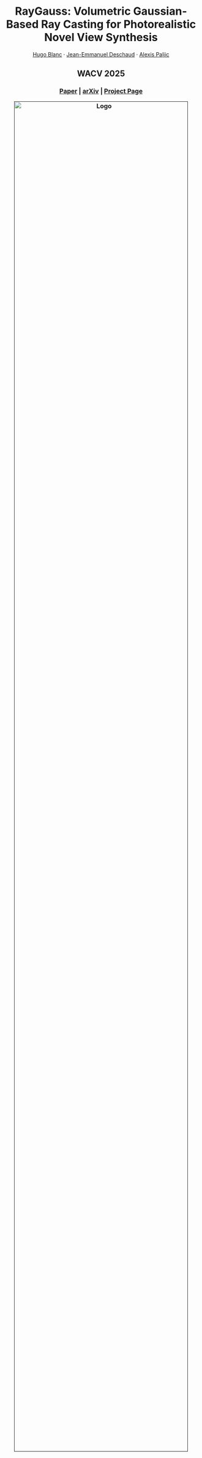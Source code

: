 <p align="center">

  <h1 align="center">RayGauss: Volumetric Gaussian-Based Ray Casting for Photorealistic Novel View Synthesis</h1>
  <p align="center">
    <a href="https://www.linkedin.com/in/hugo-blanc-a2b46016a/">Hugo Blanc</a>
    ·
    <a href="https://scholar.google.com/citations?user=zR1n_4QAAAAJ&hl=fr">Jean-Emmanuel Deschaud</a>
    ·
    <a href="https://scholar.google.fr/citations?user=3eO15d0AAAAJ&hl=fr">Alexis Paljic</a>

  </p>
  <h2 align="center">WACV 2025</h2>

  <h3 align="center"><a href="https://drive.google.com/file/d/1qbJjbScbUJOKoYc0iLhk1NE7rtcHp8lH/view?usp=sharing">Paper</a> | <a href="https://arxiv.org/pdf/2408.03356">arXiv</a> | <a href="https://raygauss.github.io/">Project Page</a>  
  <div align="center"></div>
</p>


<p align="center">
  <a href="">
    <img src="./media/Dex-NeRF_RayGauss_v2.gif" alt="Logo" width="95%">
  </a>
</p>

<p align="center">
We present an enhanced differentiable ray-casting algorithm for rendering Gaussians with scene features, enabling efficient 3D scene learning from images.
</p>
<br>

## Hardware Requirements
  - CUDA-ready GPU
  - 24 GB VRAM (to train to paper evaluation quality)

## Software Requirements

The following software components are required to ensure compatibility and optimal performance:

- **Ubuntu**
- **NVIDIA Drivers**: Install NVIDIA drivers, version **525.60.13 or later**, to ensure compatibility with **CUDA Toolkit 12.4**, required in Conda environment setup.
- **NVIDIA OptiX 7.6**: NVIDIA’s OptiX ray tracing engine, version 7.6, is required for graphics rendering and computational tasks. You can download it from the [NVIDIA OptiX Legacy Downloads page](https://developer.nvidia.com/designworks/optix/downloads/legacy).
- **Anaconda**: Install [Anaconda](https://anaconda.com/download), a distribution that includes Conda, for managing packages and environments efficiently.

## Installation

Follow the steps below to set up the project:

   ```bash
  #Python-Optix requirements
  export OPTIX_PATH=/path/to/optix
  #For example if the repo is in your home folder: export OPTIX_PATH=~/NVIDIA-OptiX-SDK-7.6.0-linux64-x86_64/
  export OPTIX_EMBED_HEADERS=1 # embed the optix headers into the package

  
  git clone https://github.com/hugobl1/ray_gauss.git
  cd ray_gauss
  conda env create --file environment.yml
  conda activate ray_gauss
  ```


# Dataset
### NeRF Synthetic Dataset
Please download and unzip [nerf_synthetic.zip](https://drive.google.com/file/d/1a3l9OL2lRA3z490QFNoDdZuUxTWrbdtD/view?usp=sharing). The folder contains initialization point clouds and the NeRF-Synthetic dataset.

#### Trained Models

If you would like to directly visualize a model trained by RayGauss, we provide the trained point clouds for each scene in NeRF-Synthetic. In this case, you can skip the training of the scene and evaluate or visualize it directly: [Download Link](https://drive.google.com/file/d/1E0_Tg2QeMx2kyohPhfRtfV656oQFQ2Kv/view?usp=sharing).


### Mip-NeRF 360 Dataset
Please download the data from the [Mip-NeRF 360](https://jonbarron.info/mipnerf360/) website.

Place the datasets in the `dataset` folder.

# Training and Evaluation
To reproduce the results on entire datasets, follow the instructions below:

---

### NeRF-Synthetic Dataset
1. **Prepare the Dataset**: Ensure the NeRF-Synthetic dataset is downloaded and placed in the `dataset` directory.

2. **Run Training Script**: Execute the following command:

   ```bash
   bash nerf_synth.sh
    ```

This will start the training and evaluation on the NeRF-Synthetic dataset with the configuration parameter in `nerf_synthetic.yml`.

---

### Mip-NeRF 360 Dataset
To reproduce results on the **Mip-NeRF 360** dataset:

1. **Prepare the Dataset**: Download and place the [Mip-NeRF 360](https://jonbarron.info/mipnerf360/) dataset in the `dataset` directory.

2. **Run Training Script**: Execute the following command:

   ```bash
   bash mip_nerf360.sh
    ```
---
3. **Results**: The results for each scene can be found in the `output` folder after training is complete.

### Single Scene
To train and test a single scene, simply use the following commands:

   ```bash
    python main_train.py -config "path_to_config_file" --save_dir "name_save_dir" --arg_names scene.source_path --arg_values "scene_path"
    python main_test.py -output "./output/name_save_dir" -iter save_iter
    # For example, to train and evaluate the hotdog scene from NeRF Synthetic:
    # python main_train.py -config "./configs/nerf_synthetic.yml" --save_dir "hotdog" --arg_names scene.source_path --arg_values "./dataset/nerf_synthetic/hotdog"
    # python main_test.py -output "./output/hotdog" -iter 30000
```


        
By default, only the last iteration is saved (30000 in the base config files).

# PLY Point Cloud Extraction
To extract a point cloud in PLY format from a trained scene, we provide the script [convertpth_to_ply.py](convertpth_to_ply.py), which can be used as follows:
   ```bash
   python convertpth_to_ply.py -output "./output/name_scene" -iter num_iter
   # For example, if the 'hotdog' scene was trained for 30000 iterations, you can use:
   # python convertpth_to_ply.py -output "./output/hotdog" -iter 30000
   ```

The generated PLY point cloud will be located in the folder `./output/scene/saved_pc/`.

# Visualization
To visualize a trained scene, we provide the script [main_gui.py](main_gui.py), which opens a GUI to display the trained scene:

   ```bash
   # Two ways to use the GUI:
   
   # Using the folder of the trained scene and the desired iteration
   python main_gui.py -output "./output/name_scene" -iter num_iter

   # Using a PLY point cloud:
   python main_gui.py -ply_path "path_to_ply_file"
   ```

## Camera Controls

### First Person Camera
In *First Person* mode, you can use the keyboard keys to move the camera in different directions.

- **Direction Keys**:
  - `Z`: Move forward
  - `Q`: Move backward
  - `S`: Move left
  - `D`: Move right

- **View Control with Right Click**:
  - **Right Click + Move Mouse Up**: Look up
  - **Right Click + Move Mouse Down**: Look down
  - **Right Click + Move Mouse Left**: Look left
  - **Right Click + Move Mouse Right**: Look right

> **Note**: Ensure that the *First Person* camera mode is active for these controls to work.

### Trackball Camera
In *Trackball* mode, the camera can be controlled with the mouse to freely view around an object.

- **Left Click**: Rotate the camera around the object. Hold down the left mouse button and move the mouse to rotate around the object.
- **Right Click**: Pan. Hold down the right mouse button and move the mouse to shift the view laterally or vertically.
- **Mouse Wheel**: Zoom in and out. Scroll the wheel to adjust the camera's distance from the object.

> **Note**: Ensure that the *Trackball* camera mode is active for these controls to work.

# Camera Path Rendering

To render a camera path from a trained point cloud, use the script as follows:
```bash
python render_camera_path.py -output "./output" -camera_path_filename "camera_path.json" -name_video "my_video"
```
The `camera_path.json` file, which defines the camera path, can be generated using [NeRFStudio](https://nerf.studio/). 
This script loads a pre-trained model, renders images along a specified camera path, and saves them in `output/camera_path/images/`. A video is then generated from the images and saved in `output/camera_path/video/`.

# Using a Reality Capture Dataset
To use a dataset created with Reality Capture, refer to the [Reality Capture Instructions](./reality_capture/README.md).

# Acknowledgements

We thank the authors of [Python-Optix](https://github.com/mortacious/python-optix), upon which our project is based, as well as the authors of [NeRF](https://github.com/bmild/nerf) and [Mip-NeRF 360](https://github.com/google-research/multinerf) for providing their datasets. Finally, we would like to acknowledge the authors of [3D Gaussian Splatting](https://github.com/graphdeco-inria/gaussian-splatting), as our project's dataloader is inspired by the one used in 3DGS.



# Citation
If you find our code or paper useful, please cite
```bibtex
@misc{blanc2024raygaussvolumetricgaussianbasedray,
      title={RayGauss: Volumetric Gaussian-Based Ray Casting for Photorealistic Novel View Synthesis}, 
      author={Hugo Blanc and Jean-Emmanuel Deschaud and Alexis Paljic},
      year={2024},
      eprint={2408.03356},
      archivePrefix={arXiv},
      primaryClass={cs.CV},
      url={https://arxiv.org/abs/2408.03356}, 
}
```
